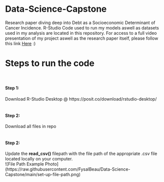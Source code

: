 # Data-Science-Capstone
Research paper diving deep into Debt as a Socioeconomic Determinant of Cancer Incidence.
R-Studio Code used to run my models aswell as datasets used in my analysis are located in this repository. 
For access to a full video presentation of my project aswell as the research paper itself, 
please follow this link [Here](https://fysalbeau.github.io/datacap.html) :)

<h1>Steps to run the code</h1><br>
<h4>Step 1:</h4>
Download R-Studio Desktop @ https://posit.co/download/rstudio-desktop/ <br>
<br>
<h4>Step 2:</h4>
Download all files in repo<br>
<br>
<h4>Step 2:</h4>
Update the <b>read_csv()</b> filepath with the file path of the appropriate .csv file located locally on your computer.<br>
![File Path Example Photo](https://raw.githubusercontent.com/FysalBeau/Data-Science-Capstone/main/set-up-file-path.png)


